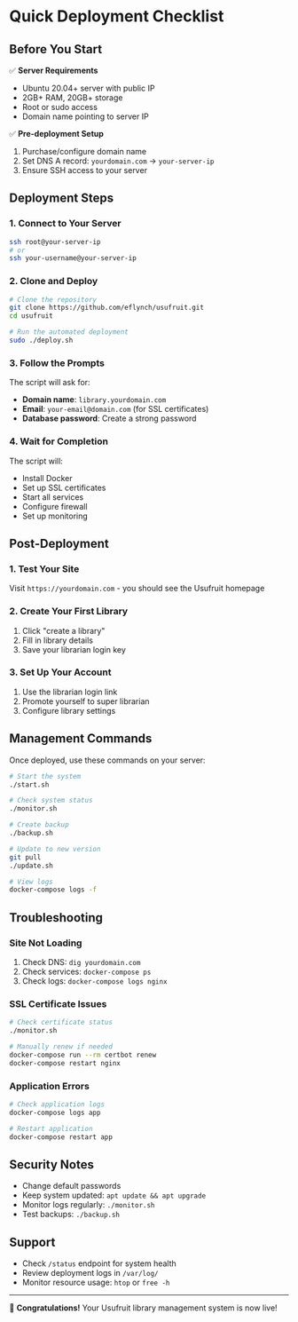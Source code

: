 # Quick Deployment Checklist

## Before You Start

✅ **Server Requirements**
- Ubuntu 20.04+ server with public IP
- 2GB+ RAM, 20GB+ storage
- Root or sudo access
- Domain name pointing to server IP

✅ **Pre-deployment Setup**
1. Purchase/configure domain name
2. Set DNS A record: `yourdomain.com` → `your-server-ip`
3. Ensure SSH access to your server

## Deployment Steps

### 1. Connect to Your Server
```bash
ssh root@your-server-ip
# or
ssh your-username@your-server-ip
```

### 2. Clone and Deploy
```bash
# Clone the repository
git clone https://github.com/eflynch/usufruit.git
cd usufruit

# Run the automated deployment
sudo ./deploy.sh
```

### 3. Follow the Prompts
The script will ask for:
- **Domain name**: `library.yourdomain.com`
- **Email**: `your-email@domain.com` (for SSL certificates)
- **Database password**: Create a strong password

### 4. Wait for Completion
The script will:
- Install Docker
- Set up SSL certificates
- Start all services
- Configure firewall
- Set up monitoring

## Post-Deployment

### 1. Test Your Site
Visit `https://yourdomain.com` - you should see the Usufruit homepage

### 2. Create Your First Library
1. Click "create a library"
2. Fill in library details
3. Save your librarian login key

### 3. Set Up Your Account
1. Use the librarian login link
2. Promote yourself to super librarian
3. Configure library settings

## Management Commands

Once deployed, use these commands on your server:

```bash
# Start the system
./start.sh

# Check system status
./monitor.sh

# Create backup
./backup.sh

# Update to new version
git pull
./update.sh

# View logs
docker-compose logs -f
```

## Troubleshooting

### Site Not Loading
1. Check DNS: `dig yourdomain.com`
2. Check services: `docker-compose ps`
3. Check logs: `docker-compose logs nginx`

### SSL Certificate Issues
```bash
# Check certificate status
./monitor.sh

# Manually renew if needed
docker-compose run --rm certbot renew
docker-compose restart nginx
```

### Application Errors
```bash
# Check application logs
docker-compose logs app

# Restart application
docker-compose restart app
```

## Security Notes

- Change default passwords
- Keep system updated: `apt update && apt upgrade`
- Monitor logs regularly: `./monitor.sh`
- Test backups: `./backup.sh`

## Support

- Check `/status` endpoint for system health
- Review deployment logs in `/var/log/`
- Monitor resource usage: `htop` or `free -h`

---

🎉 **Congratulations!** Your Usufruit library management system is now live!

